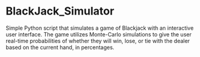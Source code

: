 # BlackJack_Simulator

Simple Python script that simulates a game of Blackjack with an interactive user interface.
The game utilizes Monte-Carlo simulations to give the user real-time probabilities of whether they will win, lose, or tie with the dealer based on the current hand, in percentages.
